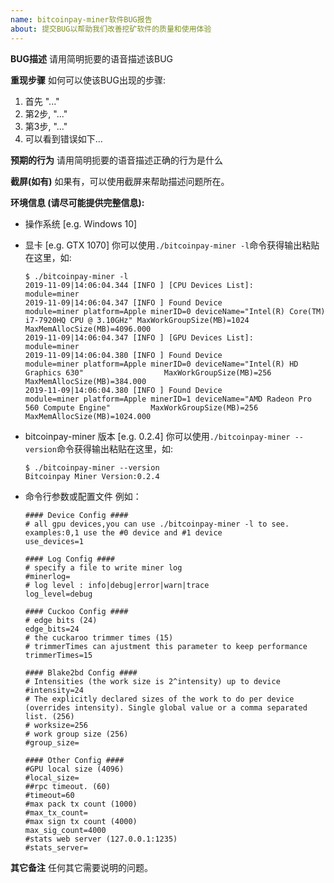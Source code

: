 ```yaml
---
name: bitcoinpay-miner软件BUG报告 
about: 提交BUG以帮助我们改善挖矿软件的质量和使用体验 
---
```


**BUG描述**
请用简明扼要的语音描述该BUG

**重现步骤**
如何可以使该BUG出现的步骤:
1. 首先 "..."
2. 第2步, "..."
3. 第3步,  "..."
4. 可以看到错误如下...

**预期的行为**
请用简明扼要的语音描述正确的行为是什么

**截屏(如有)**
如果有，可以使用截屏来帮助描述问题所在。

**环境信息 (请尽可能提供完整信息):**
- 操作系统 [e.g. Windows 10]
- 显卡 [e.g. GTX 1070]
  你可以使用`./bitcoinpay-miner -l`命令获得输出粘贴在这里，如:
  ```
  $ ./bitcoinpay-miner -l
  2019-11-09|14:06:04.344 [INFO ] [CPU Devices List]:                 module=miner
  2019-11-09|14:06:04.347 [INFO ] Found Device                        module=miner platform=Apple minerID=0 deviceName="Intel(R) Core(TM) i7-7920HQ CPU @ 3.10GHz" MaxWorkGroupSize(MB)=1024 MaxMemAllocSize(MB)=4096.000
  2019-11-09|14:06:04.347 [INFO ] [GPU Devices List]:                 module=miner
  2019-11-09|14:06:04.380 [INFO ] Found Device                        module=miner platform=Apple minerID=0 deviceName="Intel(R) HD Graphics 630"                  MaxWorkGroupSize(MB)=256  MaxMemAllocSize(MB)=384.000
  2019-11-09|14:06:04.380 [INFO ] Found Device                        module=miner platform=Apple minerID=1 deviceName="AMD Radeon Pro 560 Compute Engine"         MaxWorkGroupSize(MB)=256  MaxMemAllocSize(MB)=1024.000
  ```

- bitcoinpay-miner 版本 [e.g. 0.2.4]
  你可以使用`./bitcoinpay-miner --version`命令获得输出粘贴在这里，如:
  ```
  $ ./bitcoinpay-miner --version
  Bitcoinpay Miner Version:0.2.4
  ```

- 命令行参数或配置文件 
  例如：
  ```
  #### Device Config ####
  # all gpu devices,you can use ./bitcoinpay-miner -l to see. examples:0,1 use the #0 device and #1 device
  use_devices=1

  #### Log Config ####
  # specify a file to write miner log
  #minerlog=
  # log level : info|debug|error|warn|trace
  log_level=debug

  #### Cuckoo Config ####
  # edge bits (24)
  edge_bits=24
  # the cuckaroo trimmer times (15)
  # trimmerTimes can ajustment this parameter to keep performance
  trimmerTimes=15

  #### Blake2bd Config ####
  # Intensities (the work size is 2^intensity) up to device
  #intensity=24
  # The explicitly declared sizes of the work to do per device (overrides intensity). Single global value or a comma separated list. (256)
  # worksize=256
  # work group size (256)
  #group_size=

  #### Other Config ####
  #GPU local size (4096)
  #local_size=
  ##rpc timeout. (60)
  #timeout=60
  #max pack tx count (1000)
  #max_tx_count=
  #max sign tx count (4000)
  max_sig_count=4000
  #stats web server (127.0.0.1:1235)
  #stats_server=
  ```

**其它备注**
任何其它需要说明的问题。
